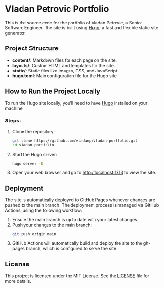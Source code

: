 # Vladan Petrovic Portfolio

This is the source code for the portfolio of Vladan Petrovic, a Senior Software Engineer. The site is built using <a href="https://gohugo.io/" target="_blank">Hugo</a>, a fast and flexible static site generator.

## Project Structure

- **content/**: Markdown files for each page on the site.
- **layouts/**: Custom HTML and templates for the site.
- **static/**: Static files like images, CSS, and JavaScript.
- **hugo.toml**: Main configuration file for the Hugo site.

## How to Run the Project Locally

To run the Hugo site locally, you'll need to have <a href="https://gohugo.io/" target="_blank">Hugo</a> installed on your machine.

### Steps:

1. Clone the repository:
   ```bash
   git clone https://github.com/vladanp/vladan-portfolio.git
   cd vladan-portfolio
   ```
2. Start the Hugo server:
   ```bash
   hugo server -D
   ```
3. Open your web browser and go to [http://localhost:1313](http://localhost:1313) to view the site.

## Deployment

The site is automatically deployed to GitHub Pages whenever changes are pushed to the main branch. The deployment process is managed via GitHub Actions, using the following workflow:

1. Ensure the main branch is up to date with your latest changes.
2. Push your changes to the main branch:
   ```bash
   git push origin main
   ```
3. GitHub Actions will automatically build and deploy the site to the gh-pages branch, which is configured to serve the site.

## License

This project is licensed under the MIT License. See the [LICENSE](./LICENSE) file for more details.
